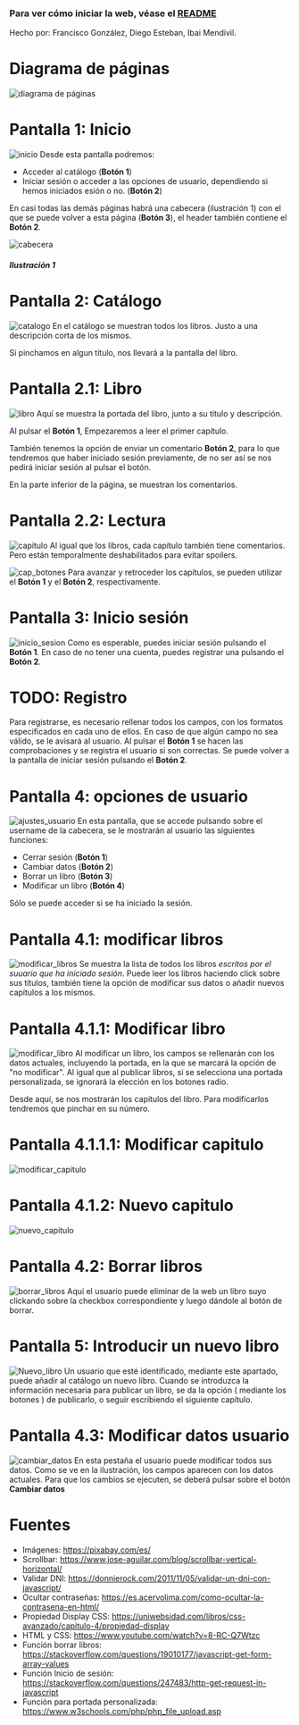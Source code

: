 ### Para ver cómo iniciar la web, véase el [README](https://github.com/Calcoph/librerium/blob/master/README.md)

Hecho por: Francisco González, Diego Esteban, Ibai Mendivil.

# Diagrama de páginas

![diagrama de páginas]

# Pantalla 1: Inicio
![inicio]
Desde esta pantalla podremos:
 * Acceder al catálogo (**Botón 1**)
 * Iniciar sesión o acceder a las opciones de usuario, dependiendo si hemos iniciados esión o no. (**Botón 2**)

En casi todas las demás páginas habrá una cabecera (ilustración 1) con el que se puede volver a esta página (**Botón 3**), el header también contiene el **Botón 2**.

![cabecera]
##### Ilustración 1

# Pantalla 2: Catálogo
![catalogo]
En el catálogo se muestran todos los libros. Justo a una descripción corta de los mismos.

Si pinchamos en algun título, nos llevará a la pantalla del libro.

# Pantalla 2.1: Libro
![libro]
Aquí se muestra la portada del libro, junto a su título y descripción.

Al pulsar el **Botón 1**, Empezaremos a leer el primer capítulo.

También tenemos la opción de enviar un comentario **Botón 2**, para lo que tendremos que haber iniciado sesión previamente, de no ser así se nos pedirá iniciar sesión al pulsar el botón.

En la parte inferior de la página, se muestran los comentarios.

# Pantalla 2.2: Lectura
![capitulo]
Al igual que los libros, cada capítulo también tiene comentarios. Pero están temporalmente deshabilitados para evitar spoilers.

![cap_botones]
Para avanzar y retroceder los capítulos, se pueden utilizar el **Botón 1** y el **Botón 2**, respectivamente.

# Pantalla 3: Inicio sesión
![inicio_sesion]
Como es esperable, puedes iniciar sesión pulsando el **Botón 1**. En caso de no tener una cuenta, puedes registrar una pulsando el **Botón 2**.

# TODO: Registro
Para registrarse, es necesario rellenar todos los campos, con los formatos especificados en cada uno de ellos.
En caso de que algún campo no sea válido, se le avisará al usuario. Al pulsar el **Botón 1** se hacen las comprobaciones y
se registra el usuario si son correctas. Se puede volver a la pantalla de iniciar sesión pulsando el **Botón 2**.

# Pantalla 4: opciones de usuario
![ajustes_usuario]
En esta pantalla, que se accede pulsando sobre el username de la cabecera, se le mostrarán al usuario las siguientes funciones:
 * Cerrar sesión (**Botón 1**)
 * Cambiar datos (**Botón 2**)
 * Borrar un libro (**Botón 3**)
 * Modificar un libro (**Botón 4**)

Sólo se puede acceder si se ha iniciado la sesión.

# Pantalla 4.1: modificar libros
![modificar_libros]
Se muestra la lista de todos los libros *escritos por el suuario que ha iniciado sesión*.
Puede leer los libros haciendo click sobre sus títulos, también tiene la opción de modificar sus datos o añadir nuevos capítulos a los mismos.

# Pantalla 4.1.1: Modificar libro
![modificar_libro]
Al modificar un libro, los campos se rellenarán con los datos actuales, incluyendo la portada, en la que se marcará la opción de "no modificar".
Al igual que al publicar libros, si se selecciona una portada personalizada, se ignorará la elección en los botones radio.

Desde aquí, se nos mostrarán los capítulos del libro. Para modificarlos tendremos que pinchar en su número.

# Pantalla 4.1.1.1: Modificar capitulo
![modificar_capitulo]


# Pantalla 4.1.2: Nuevo capitulo
![nuevo_capitulo]

# Pantalla 4.2: Borrar libros
![borrar_libros]
Aquí el usuario puede eliminar de la web un libro suyo clickando sobre la checkbox correspondiente y luego dándole al botón de borrar.

# Pantalla 5: Introducir un nuevo libro
![Nuevo_libro]
Un usuario que esté identificado, mediante este apartado, puede añadir al catálogo un nuevo libro.
Cuando se introduzca la información necesaria para publicar un libro, se da la opción ( mediante los botones ) de publicarlo, o seguir escribiendo el siguiente capítulo.

# Pantalla 4.3: Modificar datos usuario
![cambiar_datos]
En esta pestaña el usuario puede modificar todos sus datos. Como se ve en la ilustración, los campos aparecen con los datos actuales. Para que los cambios se ejecuten, se deberá pulsar sobre el botón **Cambiar datos**

# Fuentes
* Imágenes: https://pixabay.com/es/
* Scrollbar: https://www.jose-aguilar.com/blog/scrollbar-vertical-horizontal/
* Validar DNI: https://donnierock.com/2011/11/05/validar-un-dni-con-javascript/
* Ocultar contraseñas: https://es.acervolima.com/como-ocultar-la-contrasena-en-html/
* Propiedad Display CSS: https://uniwebsidad.com/libros/css-avanzado/capitulo-4/propiedad-display
* HTML y CSS: https://www.youtube.com/watch?v=8-RC-Q7Wtzc
* Función borrar libros: https://stackoverflow.com/questions/19010177/javascript-get-form-array-values
* Función Inicio de sesión: https://stackoverflow.com/questions/247483/http-get-request-in-javascript
* Función para portada personalizada: https://www.w3schools.com/php/php_file_upload.asp

[cambiar_datos]: imagenes/cambiar_datos.png
[diagrama de páginas]: imagenes/diagrama_paginas.png
[inicio]: imagenes/index.png
[cabecera]: imagenes/cabecera.png
[catalogo]: imagenes/catalogo.png
[libro]: imagenes/libro.png
[capitulo]: imagenes/capitulo.png
[cap_botones]: imagenes/cap_botones.png
[inicio_sesion]: imagenes/inicio_sesion.png
[Nuevo_libro]: imagenes/Nuevo_libro.png
[ajustes_usuario]: imagenes/ajustes_usuario.png
[modificar_libro]: imagenes/modificar_libro.png
[modificar_capitulo]: imagenes/modificar_capitulo.png
[nuevo_capitulo]: imagenes/nuevo_capitulo.png
[modificar_libros]: imagenes/modificar_libros.png
[borrar_libros]: imagenes/borrar_libros.png 
